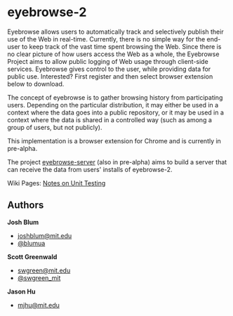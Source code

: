 eyebrowse-2
===========

Eyebrowse allows users to automatically track and selectively publish their use of the Web in real-time. Currently, there is no simple way for the end-user to keep track of the vast time spent browsing the Web. Since there is no clear picture of how users access the Web as a whole, the Eyebrowse Project aims to allow public logging of Web usage through client-side services. Eyebrowse gives control to the user, while providing data for public use. Interested? First register and then select browser extension below to download.

The concept of eyebrowse is to gather browsing history from participating users. Depending on the particular distribution, it may either be used in a context where the data goes into a public repository, or it may be used in a context where the data is shared in a controlled way (such as among a group of users, but not publicly). 

This implementation is a browser extension for Chrome and is currently in pre-alpha.

The project [eyebrowse-server](https://github.com/joshblum/eyebrowse-server) (also in pre-alpha) aims to build a server that can receive the data from users' installs of eyebrowse-2.

Wiki Pages:
[Notes on Unit Testing](https://github.com/swgreen/eyebrowse-2/wiki/Notes-on-Unit-Testing)

## Authors

**Josh Blum**
+ [joshblum@mit.edu](mailto:joshblum@mit.edu)
+ [@blumua](https://twitter.com/blumua)

**Scott Greenwald**
+ [swgreen@mit.edu](mailto:swgreen@mit.edu)
+ [@swgreen_mit](https://twitter.com/swgreen_mit)

**Jason Hu**

+ [mjhu@mit.edu](mailto:mjhu@mit.edu)